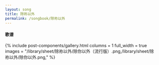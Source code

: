 ```yaml
---
layout: song
title: 除祢以外
permalink: /songbook/除祢以外
---
```


#### 歌谱

{% include post-components/gallery.html
    columns = 1
    full_width = true
    images = "/library/sheet/除祢以外/除你以外（流行版）.png,/library/sheet/除祢以外/除你以外.png,"
%}

